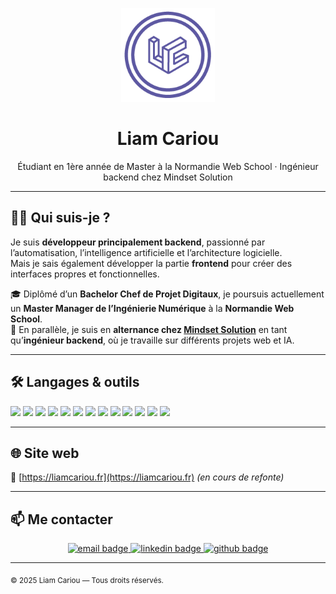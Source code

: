 <p align="center">
  <img src="https://raw.githubusercontent.com/LCRpro/LCRpro/main/logo.png" alt="Logo Liam Cariou" width="150"/>
</p>

<h1 align="center">Liam Cariou</h1>

<p align="center">
  Étudiant en 1ère année de Master à la Normandie Web School · Ingénieur backend chez Mindset Solution
</p>

---

## 🙋‍♂️ Qui suis-je ?

Je suis **développeur principalement backend**, passionné par l’automatisation, l’intelligence artificielle et l’architecture logicielle.  
Mais je sais également développer la partie **frontend** pour créer des interfaces propres et fonctionnelles.

🎓 Diplômé d’un **Bachelor Chef de Projet Digitaux**, je poursuis actuellement un **Master Manager de l’Ingénierie Numérique** à la **Normandie Web School**.  
💼 En parallèle, je suis en **alternance chez [Mindset Solution](https://mindset-solution.fr)** en tant qu’**ingénieur backend**, où je travaille sur différents projets web et IA.

---

## 🛠️ Langages & outils

<img src="https://img.shields.io/badge/Symfony-000000?style=for-the-badge&logo=symfony&logoColor=white"/>
<img src="https://img.shields.io/badge/PHP-777BB4?style=for-the-badge&logo=php&logoColor=white"/>
<img src="https://img.shields.io/badge/HTML5-E34F26?style=for-the-badge&logo=html5&logoColor=white"/>
<img src="https://img.shields.io/badge/CSS3-1572B6?style=for-the-badge&logo=css3&logoColor=white"/>
<img src="https://img.shields.io/badge/Tailwind_CSS-38B2AC?style=for-the-badge&logo=tailwind-css&logoColor=white"/>
<img src="https://img.shields.io/badge/Bootstrap-7952B3?style=for-the-badge&logo=bootstrap&logoColor=white"/>
<img src="https://img.shields.io/badge/MySQL-005E87?style=for-the-badge&logo=mysql&logoColor=white"/>
<img src="https://img.shields.io/badge/Node.js-339933?style=for-the-badge&logo=nodedotjs&logoColor=white"/>
<img src="https://img.shields.io/badge/JavaScript-F7DF1E?style=for-the-badge&logo=javascript&logoColor=black"/>
<img src="https://img.shields.io/badge/Docker-2496ED?style=for-the-badge&logo=docker&logoColor=white"/>
<img src="https://img.shields.io/badge/OVH-123F6D?style=for-the-badge&logo=ovh&logoColor=white"/>
<img src="https://img.shields.io/badge/VAPI-AI--Voice-blueviolet?style=for-the-badge"/>
<img src="https://img.shields.io/badge/IA-Artificial_Intelligence-red?style=for-the-badge"/>

---

## 🌐 Site web

🔗 [https://liamcariou.fr](https://liamcariou.fr) *(en cours de refonte)*

---

## 📫 Me contacter

<p align="center">
  <a href="mailto:cariou.liam@orange.fr">
    <img src="https://img.shields.io/badge/email-cariou.liam@orange.fr-D14836?style=for-the-badge&logo=gmail&logoColor=white" alt="email badge"/>
  </a>
  <a href="https://www.linkedin.com/in/liamcariou" target="_blank">
    <img src="https://img.shields.io/badge/LinkedIn-Liam%20Cariou-0A66C2?style=for-the-badge&logo=linkedin&logoColor=white" alt="linkedin badge"/>
  </a>
  <a href="https://github.com/LCRpro" target="_blank">
    <img src="https://img.shields.io/badge/GitHub-LCRpro-181717?style=for-the-badge&logo=github&logoColor=white" alt="github badge"/>
  </a>

</p>

---

<sub>© 2025 Liam Cariou — Tous droits réservés.</sub>
